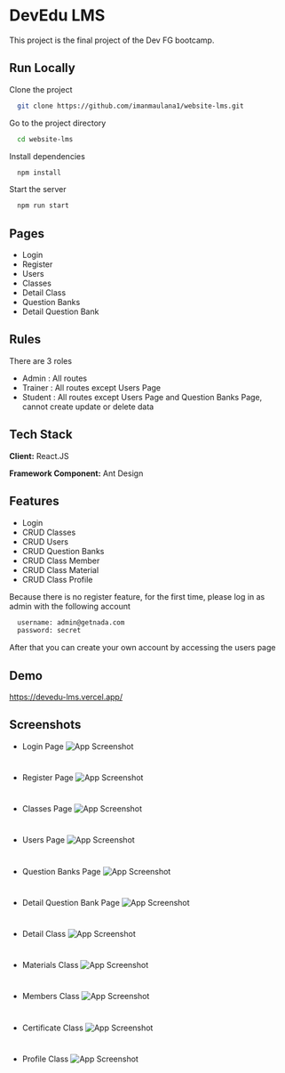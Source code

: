 
# DevEdu LMS

This project is the final project of the Dev FG bootcamp.


## Run Locally

Clone the project

```bash
  git clone https://github.com/imanmaulana1/website-lms.git
```

Go to the project directory

```bash
  cd website-lms
```

Install dependencies

```bash
  npm install
```

Start the server

```bash
  npm run start
```


## Pages
- Login 
- Register 
- Users
- Classes 
- Detail Class 
- Question Banks 
- Detail Question Bank

## Rules
There are 3 roles
- Admin : All routes
- Trainer : All routes except Users Page
- Student : All routes except Users Page and Question Banks Page, cannot create update or delete data
## Tech Stack

**Client:** React.JS

**Framework Component:** Ant Design


## Features

- Login 
- CRUD Classes
- CRUD Users
- CRUD Question Banks
- CRUD Class Member
- CRUD Class Material
- CRUD Class Profile

Because there is no register feature, for the first time, please log in as admin with the following account
```bash
  username: admin@getnada.com
  password: secret
```
After that you can create your own account by accessing the users page

## Demo
https://devedu-lms.vercel.app/

## Screenshots

- Login Page
![App Screenshot](https://i.ibb.co/HXvyMpy/Login-Page.png)
#
- Register Page
![App Screenshot](https://i.ibb.co/L6Sxbb8/Register-Page.png)
#
- Classes Page
![App Screenshot](https://i.ibb.co/JkW815d/Home-Page.png)
#
- Users Page
![App Screenshot](https://i.ibb.co/ZHQY3gp/Users-Page.png)
#
- Question Banks Page
![App Screenshot](https://i.ibb.co/tLLtSr5/List-Question-Banks-Page.png)
#
- Detail Question Bank Page
![App Screenshot](https://i.ibb.co/PQp7ybp/Detail-Question-Bank-Page.png)
#
- Detail Class
![App Screenshot](https://i.ibb.co/wy7Dzhh/Detail-Class-Page.png)
#
- Materials Class
![App Screenshot](https://i.ibb.co/4TLVPXq/Material-Page.png)
#
- Members Class
![App Screenshot](https://i.ibb.co/CssDQTd/Member-Page.png)
#
- Certificate Class
![App Screenshot](https://i.ibb.co/0MwS5Nz/Certificate-Page.png)
#
- Profile Class
![App Screenshot](https://i.ibb.co/8bX0SNw/Profile-Page.png)
